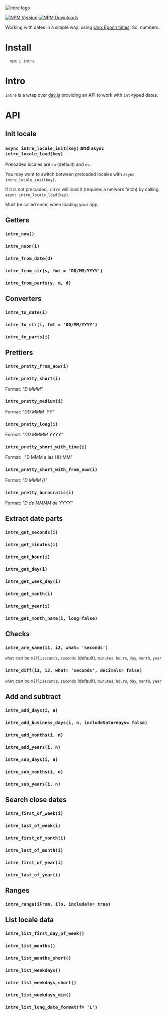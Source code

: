 ![Intre logo](https://intre.afialapis.com/logo.png)

[![NPM Version](https://badge.fury.io/js/intre.svg)](https://www.npmjs.com/package/intre)
[![NPM Downloads](https://img.shields.io/npm/dm/intre.svg?style=flat)](https://www.npmjs.com/package/intre)

Working with dates in a simple way: using [Unix Epoch times](https://en.wikipedia.org/wiki/Unix_time). So: numbers.

# Install

```
  npm i intre
```

# Intro

`intre` is a wrap over [day.js](https://day.js.org/) providing an API to work with `int`-typed dates.


# API

## Init locale

### `async intre_locale_init(key)` and `async intre_locale_load(key)`

Preloaded locales are `en` (default) and `es`.

You may want to switch between preloaded locales with `async intre_locale_init(key)`. 

If it is not preloaded, `intre` will load it (requires a network fetch) by calling `async intre_locale_load(key)`.

Must be called once, when loading your app.

## Getters

### `intre_now()`

### `intre_noon(i)`

### `intre_from_date(d)`

### `intre_from_str(s, fmt = 'DD/MM/YYYY')`

### `intre_from_parts(y, m, d)`

## Converters

### `intre_to_date(i)`

### `intre_to_str(i, fmt = 'DD/MM/YYYY')`

### `intre_to_parts(i)`


## Prettiers

### `intre_pretty_from_now(i)`

### `intre_pretty_short(i)`

Format: _"D MMM"_

### `intre_pretty_medium(i)`

Format: _"DD MMM 'YY"_

### `intre_pretty_long(i)`
  
Format: _"DD MMMM YYYY"_

### `intre_pretty_short_with_time(i)`
  
Format: _"D MMM a las HH:MM"

### `intre_pretty_short_with_from_now(i)`
  
Format: _"D MMM (<from Now>)"_

### `intre_pretty_burocratic(i)`
  
Format: _"D de MMMM de YYYY"_


## Extract date parts

### `intre_get_seconds(i)`

### `intre_get_minutes(i)`

### `intre_get_hour(i)`

### `intre_get_day(i)`

### `intre_get_week_day(i)`

### `intre_get_month(i)`

### `intre_get_year(i)`

### `intre_get_month_name(i, long=false)`


## Checks

### `intre_are_same(i1, i2, what= 'seconds')`

`what` can be `milliseconds`, `seconds` (default), `minutes`, `hours`, `day`, `month`, `year`

### `intre_diff(i1, i2, what= 'seconds', decimals= false)`

`what` can be `milliseconds`, `seconds` (default), `minutes`, `hours`, `day`, `month`, `year`

##  Add and subtract

### `intre_add_days(i, n)`

### `intre_add_business_days(i, n, includeSaturdays= false)`

### `intre_add_months(i, n)`

### `intre_add_years(i, n)`

### `intre_sub_days(i, n)`

### `intre_sub_months(i, n)`

### `intre_sub_years(i, n)`

## Search close dates

### `intre_first_of_week(i)`

### `intre_last_of_week(i)`

### `intre_first_of_month(i)`

### `intre_last_of_month(i)`

### `intre_first_of_year(i)`

### `intre_last_of_year(i)`


## Ranges

### `intre_range(iFrom, iTo, includeTo= true)`


## List locale data


### `intre_list_first_day_of_week()`

### `intre_list_months()`

### `intre_list_months_short()`

### `intre_list_weekdays()`

### `intre_list_weekdays_short()`

### `intre_list_weekdays_min()`

### `intre_list_long_date_format(f= 'L')`
